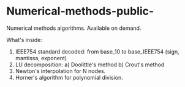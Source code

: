 # Numerical-methods-public-
Numerical methods algorithms. Available on demand.

What's inside:

1. IEEE754 standard decoded: from base_10 to base_IEEE754 (sign, mantissa, exponent)
2. LU decomposition:
  a) Doolittle's method
  b) Crout's method
3. Newton's interpolation for N nodes.
4. Horner's algorithm for polynomial division.
